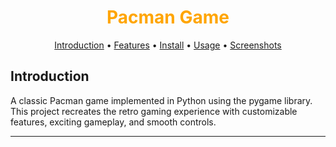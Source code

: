 <div align="center"> <h1 style="font-weight: bold; color: orange;">Pacman Game</h1> </div> <p align="center"> <a href="#introduction">Introduction</a> • <a href="#features">Features</a> • <a href="#installation">Install</a> • <a href="#usage">Usage</a> • <a href="#screenshots">Screenshots</a> </p>


## Introduction
A classic Pacman game implemented in Python using the pygame library. This project recreates the retro gaming experience with customizable features, exciting gameplay, and smooth controls.

---
